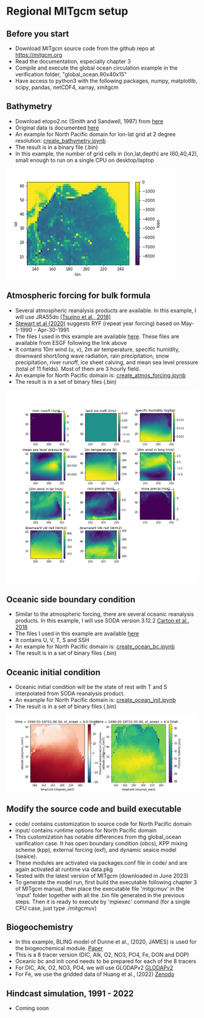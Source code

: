 # Regional MITgcm setup

## Before you start
  - Download MITgcm source code from the github repo at https://mitgcm.org
  - Read the documentation, especially chapter 3
  - Compile and execute the global ocean circulation example in the verification folder, "global_ocean.90x40x15"
  - Have access to python3 with the following packages, numpy, matplotlib, scipy, pandas, netCDF4, xarray, xmitgcm 

## Bathymetry
  - Download etopo2.nc (Smith and Sandwell, 1997) from [here](https://o2.eas.gatech.edu/data/etopo2.nc)
  - Original data is documented [here](https://sos.noaa.gov/catalog/datasets/etopo2-topography-and-bathymetry-natural-colors/#description-data-source)
  - An example for North Pacific domain for lon-lat grid at 2 degree resolution: [create_bathymetry.ipynb](https://github.com/takaito1/MITgcm_regional_setup/blob/main/create_bathymetry.ipynb)
  - The result is in a binary file (.bin)
  - In this example, the number of grid cells in (lon,lat,depth) are (60,40,42), small enough to run on a single CPU on desktop/laptop

![alt text](https://github.com/takaito1/MITgcm_regional_setup/blob/main/bathymetry.png?raw=true)
    
## Atmospheric forcing for bulk formula
  - Several atmospheric reanalysis products are available. In this example, I will use JRA55do [(Tsujino et al., 2018)](https://climate.mri-jma.go.jp/pub/ocean/JRA55-do/)
  - [Stewart et al (2020)](https://www.sciencedirect.com/science/article/pii/S1463500319302768) suggests RYF (repeat year forcing) based on May-1-1990 - Apr-30-1991
  - The files I used in this example are available [here](https://www.dropbox.com/s/ezqbpab0r1z7vey/jra55do-1990-1991.nc.tar.gz?dl=0). These files are available from ESGF following the link above
  - It contains 10m wind (u, v), 2m air temperature, specific humidity, downward short/long wave radiation, rain precipitation, snow precipitation, river runoff, ice sheet calving, and mean sea level pressure (total of 11 fields). Most of them are 3 hourly field.
  - An example for North Pacific domain is: [create_atmos_forcing.ipynb](https://github.com/takaito1/MITgcm_regional_setup/blob/main/create_atmos_forcing.ipynb)
  - The result is in a set of binary files (.bin)

![alt text](https://github.com/takaito1/MITgcm_regional_setup/blob/main/atmos_forcing.png?raw=true)

## Oceanic side boundary condition
  - Similar to the atmospheric forcing, there are several oceanic reanalysis products. In this example, I will use SODA version 3.12.2 [Carton et al., 2018](https://www2.atmos.umd.edu/~ocean/)
  - The files I used in this example are available [here](https://www.dropbox.com/s/o4xco4k1ddpichs/soda3.12.2-1990-1991.nc.tar.gz?dl=0)
  - It contains U, V, T, S and SSH
  - An example for North Pacific domain is: [create_ocean_bc.ipynb](https://github.com/takaito1/MITgcm_regional_setup/blob/main/create_ocean_bc.ipynb)
  - The result is in a set of binary files (.bin)
    
## Oceanic initial condition
  - Oceanic initial condition will be the state of rest with T and S interpolated from SODA reanalysis product.
  - An example for North Pacific domain is: [create_ocean_init.ipynb](https://github.com/takaito1/MITgcm_regional_setup/blob/main/create_ocean_init.ipynb)
  - The result is in a set of binary files (.bin)

![alt text](https://github.com/takaito1/MITgcm_regional_setup/blob/main/initcond.png?raw=true)
    
## Modify the source code and build executable
  - code/ contains customization to source code for North Pacific domain
  - input/ contains runtime options for North Pacific domain
  - This customization has notable differences from thg global_ocean varification case. It has open boundary condition (obcs), KPP mixing scheme (kpp), external forcing (exf), and dynamic seaice model (seaice).
  - These modules are activated via packages.conf file in code/ and are again activated at runtime via data.pkg
  - Tested with the latest version of MITgcm (downloaded in June 2023)
  - To generate the model run, first build the executable following chapter 3 of MITgcm manual, then place the executable file 'mitgcmuv' in the 'input' folder together with all the .bin file generated in the previous steps. Then it is ready to execute by 'mpiexec' command (for a single CPU case, just type ./mitgcmuv)

## Biogeochemistry
  - In this example, BLING model of Dunne et al., (2020, JAMES) is used for the biogeochemical module. [Paper](https://agupubs.onlinelibrary.wiley.com/doi/full/10.1029/2019MS002008)
  - This is a 8 tracer version (DIC, Alk, O2, NO3, PO4, Fe, DON and DOP)
  - Oceanic bc and init cond needs to be prepared for each of the 8 tracers
  - For DIC, Alk, O2, NO3, PO4, we will use GLODAPv2 [GLODAPv2](https://glodap.info/)
  - For Fe, we use the gridded data of Huang et al., (2022) [Zenodo](https://zenodo.org/record/6994318)

## Hindcast simulation, 1991 - 2022
  - Coming soon
